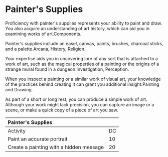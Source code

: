 # Painter's Supplies



 

Proficiency with painter's supplies represents your ability to paint and draw. You also acquire an understanding of art history, which can aid you in examining works of art.Components. 

Painter's supplies include an easel, canvas, paints, brushes, charcoal sticks, and a palette.Arcana, History, Religion. 

Your expertise aids you in uncovering lore of any sort that is attached to a work of art, such as the magical properties of a painting or the origins of a strange mural found in a dungeon.Investigation, Perception. 

When you inspect a painting or a similar work of visual art, your knowledge of the practices behind creating it can grant you additional insight.Painting and Drawing. 

As part of a short or long rest, you can produce a simple work of art. Although your work might lack precision, you can capture an image or a scene, or make a quick copy of a piece of art you saw.

| Painter's Supplies |  |
| :--- | :--- |
| Activity | DC |
| Paint an accurate portrait | 10 |
| Create a painting with a hidden message | 20 |

